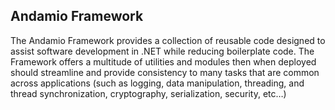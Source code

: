## Andamio Framework

The Andamio Framework provides a collection of reusable code designed to assist software development in .NET while reducing boilerplate code. The Framework offers a multitude of utilities and modules then when deployed should streamline and provide consistency to many tasks that are common across applications (such as logging, data manipulation, threading, and thread synchronization, cryptography, serialization, security, etc…)
